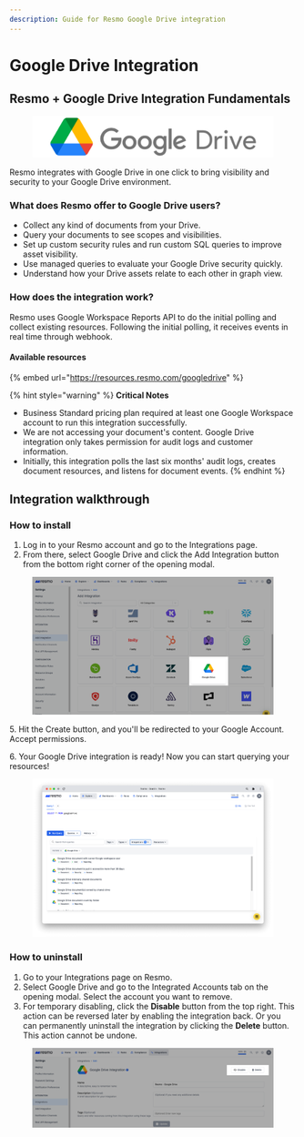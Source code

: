 ```yaml
---
description: Guide for Resmo Google Drive integration
---
```


# Google Drive Integration

## Resmo + Google Drive Integration Fundamentals

<figure><img src="../.gitbook/assets/google-drive-logo.png" alt=""><figcaption></figcaption></figure>

Resmo integrates with Google Drive in one click to bring visibility and security to your Google Drive environment.

### What does Resmo offer to Google Drive users?

* Collect any kind of documents from your Drive.
* Query your documents to see scopes and visibilities.
* Set up custom security rules and run custom SQL queries to improve asset visibility.
* Use managed queries to evaluate your Google Drive security quickly.
* Understand how your Drive assets relate to each other in graph view.

### How does the integration work?

Resmo uses Google Workspace Reports API to do the initial polling and collect existing resources. Following the initial polling, it receives events in real time through webhook.

#### **Available resources**

{% embed url="https://resources.resmo.com/googledrive" %}

{% hint style="warning" %}
**Critical Notes**

* Business Standard pricing plan required at least one Google Workspace account to run this integration successfully.
* We are not accessing your document's content. Google Drive integration only takes permission for audit logs and customer information.
* Initially, this integration polls the last six months' audit logs, creates document resources, and listens for document events.
{% endhint %}

## Integration walkthrough

### How to install

1. Log in to your Resmo account and go to the Integrations page.
2. From there, select Google Drive and click the Add Integration button from the bottom right corner of the opening modal.

<figure><img src="../.gitbook/assets/add-google-drive.png" alt=""><figcaption></figcaption></figure>

5\. Hit the Create button, and you'll be redirected to your Google Account. Accept permissions.

6\. Your Google Drive integration is ready! Now you can start querying your resources!

<figure><img src="../.gitbook/assets/google-drive-security-queries.png" alt=""><figcaption></figcaption></figure>

### How to uninstall

1. Go to your Integrations page on Resmo.
2. Select Google Drive and go to the Integrated Accounts tab on the opening modal. Select the account you want to remove.
3. For temporary disabling, click the **Disable** button from the top right. This action can be reversed later by enabling the integration back. Or you can permanently uninstall the integration by clicking the **Delete** button. This action cannot be undone.

<figure><img src="../.gitbook/assets/googledrive-disable.png" alt=""><figcaption></figcaption></figure>

